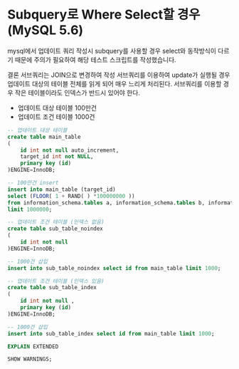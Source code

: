 # Subquery로 Where Select할 경우 (MySQL 5.6)

mysql에서 업데이트 쿼리 작성시 subquery를 사용할 경우 select와 동작방식이 다르기 때문에 주의가 필요하여 해당 테스트 스크립트를 작성했습니다.

결론
서브쿼리는 JOIN으로 변경하여 작성
서브쿼리를 이용하여 update가 실행될 경우 업데이트 대상의 테이블 전체를 읽게 되어 매우 느리게 처리된다.
서브쿼리를 이용할 경우 작은 테이블이라도 인덱스가 반드시 있어야 한다.



* 업데이트 대상 테이블 100만건
* 업데이트 조건 테이블 1000건

```sql
-- 업데이트 대상 테이블
create table main_table
(
    id int not null auto_increment,
    target_id int not NULL,
    primary key (id)
)ENGINE=InnoDB;
```

```sql
-- 100만건 insert
insert into main_table (target_id)
select (FLOOR( 1 + RAND( ) *100000000 ))
from information_schema.tables a, information_schema.tables b, information_schema.tables c
limit 1000000;
```

```sql
-- 업데이트 조건 테이블 (인덱스 없음)
create table sub_table_noindex
(
    id int not null
)ENGINE=InnoDB;
```

```sql
-- 1000건 삽입
insert into sub_table_noindex select id from main_table limit 1000;
``` 

```sql 
-- 업데이트 조건 테이블 (인덱스 있음)
create table sub_table_index
(
    id int not null ,
    primary key (id)
)ENGINE=InnoDB;
```

```sql
-- 1000건 삽입
insert into sub_table_index select id from main_table limit 1000;
```


```sql
EXPLAIN EXTENDED

SHOW WARNINGS;
```